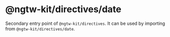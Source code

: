 # @ngtw-kit/directives/date

Secondary entry point of `@ngtw-kit/directives`. It can be used by importing from `@ngtw-kit/directives/date`.

